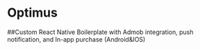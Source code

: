 # Optimus
##Custom React Native Boilerplate with Admob integration, push notification, and In-app purchase (Android&amp;IOS)
